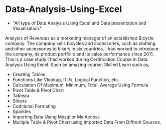 # Data-Analysis-Using-Excel
* "All type of Data Analysis Using Excel and Data presentation and Visualisation."

Analysis of Revenues as a marketing manager of an established Bicycle company. 
The company sells bicycles and accessories, such as clothing and other accessories to bikers in six countries.
I had worked to introduce the company, its product portfolio and its sales performance since 2011. 
This is a case study I had worked during Certification Course in Data Analysis Using Excel. Such an amazing course. Skilled Learn such as,
* Creating Tables
* Functions Like Vlookup, If Ifs, Logical Function, etc.
* Calculation Of Maximum, Minimum, Total, Average Using Formula
* Pivot Table & Pivot Chart
* Tableau
* Slicers
* Coditional Formating
* Sparkles
* Importing Data Using Mysql or Ms Access
* Multiple Table & Pivot Chart using Imported Data From Diffrent Sources.
